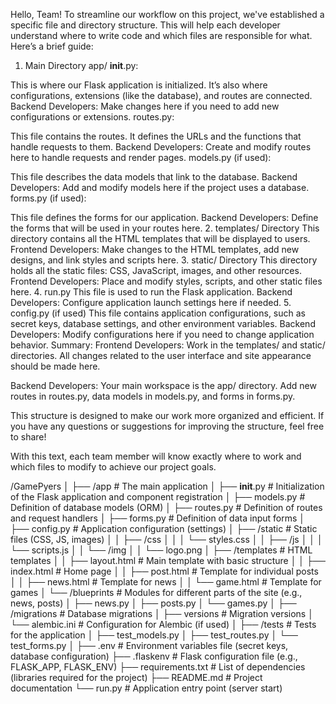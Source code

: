 Hello, Team!
To streamline our workflow on this project, we've established a specific file and directory structure. This will help each developer understand where to write code and which files are responsible for what. Here’s a brief guide:

1. Main Directory app/
__init__.py:

This is where our Flask application is initialized.
It’s also where configurations, extensions (like the database), and routes are connected.
Backend Developers: Make changes here if you need to add new configurations or extensions.
routes.py:

This file contains the routes. It defines the URLs and the functions that handle requests to them.
Backend Developers: Create and modify routes here to handle requests and render pages.
models.py (if used):

This file describes the data models that link to the database.
Backend Developers: Add and modify models here if the project uses a database.
forms.py (if used):

This file defines the forms for our application.
Backend Developers: Define the forms that will be used in your routes here.
2. templates/ Directory
This directory contains all the HTML templates that will be displayed to users.
Frontend Developers: Make changes to the HTML templates, add new designs, and link styles and scripts here.
3. static/ Directory
This directory holds all the static files: CSS, JavaScript, images, and other resources.
Frontend Developers: Place and modify styles, scripts, and other static files here.
4. run.py
This file is used to run the Flask application.
Backend Developers: Configure application launch settings here if needed.
5. config.py (if used)
This file contains application configurations, such as secret keys, database settings, and other environment variables.
Backend Developers: Modify configurations here if you need to change application behavior.
Summary:
Frontend Developers: Work in the templates/ and static/ directories. All changes related to the user interface and site appearance should be made here.

Backend Developers: Your main workspace is the app/ directory. Add new routes in routes.py, data models in models.py, and forms in forms.py.

This structure is designed to make our work more organized and efficient. If you have any questions or suggestions for improving the structure, feel free to share!

With this text, each team member will know exactly where to work and which files to modify to achieve our project goals.

/GamePyers
│
├── /app                 # The main application
│   ├── __init__.py      # Initialization of the Flask application and component registration
│   ├── models.py        # Definition of database models (ORM)
│   ├── routes.py        # Definition of routes and request handlers
│   ├── forms.py         # Definition of data input forms
│   ├── config.py        # Application configuration (settings)
│   ├── /static          # Static files (CSS, JS, images)
│   │   ├── /css
│   │   │   └── styles.css
│   │   ├── /js
│   │   │   └── scripts.js
│   │   └── /img
│   │       └── logo.png
│   ├── /templates       # HTML templates
│   │   ├── layout.html  # Main template with basic structure
│   │   ├── index.html   # Home page
│   │   ├── post.html    # Template for individual posts
│   │   ├── news.html    # Template for news
│   │   └── game.html    # Template for games
│   └── /blueprints      # Modules for different parts of the site (e.g., news, posts)
│       ├── news.py
│       ├── posts.py
│       └── games.py
│
├── /migrations          # Database migrations
│   ├── versions         # Migration versions
│   └── alembic.ini      # Configuration for Alembic (if used)
│
├── /tests               # Tests for the application
│   ├── test_models.py
│   ├── test_routes.py
│   └── test_forms.py
│
├── .env                 # Environment variables file (secret keys, database configuration)
├── .flaskenv            # Flask configuration file (e.g., FLASK_APP, FLASK_ENV)
├── requirements.txt     # List of dependencies (libraries required for the project)
├── README.md            # Project documentation
└── run.py               # Application entry point (server start)
